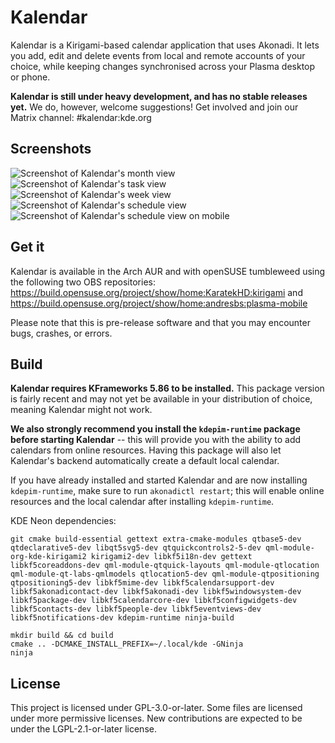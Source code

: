 <!--
SPDX-FileCopyrightText: 2021 Carl Schwan <carl@carlschwan.eu>
SPDX-FileCopyrightText: 2021 Claudio Cambra <claudio.cambra@gmail.com>
SPDX-License-Identifier: CC0-1.0
-->

# Kalendar

Kalendar is a Kirigami-based calendar application that uses Akonadi. It lets you add, edit and delete events from local and remote accounts of your choice, while keeping changes synchronised across your Plasma desktop or phone.

**Kalendar is still under heavy development, and has no stable releases yet.** We do, however, welcome suggestions! Get involved and join our Matrix channel: #kalendar:kde.org

## Screenshots

![Screenshot of Kalendar's month view](https://cdn.kde.org/screenshots/kalendar/month_view.png)
![Screenshot of Kalendar's task view](https://cdn.kde.org/screenshots/kalendar/task_view.png)
![Screenshot of Kalendar's week view](https://cdn.kde.org/screenshots/kalendar/week_view.png)
![Screenshot of Kalendar's schedule view](https://cdn.kde.org/screenshots/kalendar/schedule_view.png)
![Screenshot of Kalendar's schedule view on mobile](https://cdn.kde.org/screenshots/kalendar/mobile_view.png)

## Get it

Kalendar is available in the Arch AUR and with openSUSE tumbleweed using
the following two OBS repositories: https://build.opensuse.org/project/show/home:KaratekHD:kirigami
and https://build.opensuse.org/project/show/home:andresbs:plasma-mobile

Please note that this is pre-release software and that you may encounter bugs, crashes, or errors.

## Build

**Kalendar requires KFrameworks 5.86 to be installed.** This package version is fairly recent and may not yet be available in your distribution of choice, meaning Kalendar might not work.

**We also strongly recommend you install the `kdepim-runtime` package before starting Kalendar** -- this will provide you with the ability to add calendars from online resources. Having this package will also let Kalendar's backend automatically create a default local calendar. 

If you have already installed and started Kalendar and are now installing `kdepim-runtime`, make sure to run `akonadictl restart`; this will enable online resources and the local calendar after installing `kdepim-runtime`.

KDE Neon dependencies:
```
git cmake build-essential gettext extra-cmake-modules qtbase5-dev qtdeclarative5-dev libqt5svg5-dev qtquickcontrols2-5-dev qml-module-org-kde-kirigami2 kirigami2-dev libkf5i18n-dev gettext libkf5coreaddons-dev qml-module-qtquick-layouts qml-module-qtlocation qml-module-qt-labs-qmlmodels qtlocation5-dev qml-module-qtpositioning qtpositioning5-dev libkf5mime-dev libkf5calendarsupport-dev libkf5akonadicontact-dev libkf5akonadi-dev libkf5windowsystem-dev libkf5package-dev libkf5calendarcore-dev libkf5configwidgets-dev libkf5contacts-dev libkf5people-dev libkf5eventviews-dev libkf5notifications-dev kdepim-runtime ninja-build
```

```
mkdir build && cd build
cmake .. -DCMAKE_INSTALL_PREFIX=~/.local/kde -GNinja
ninja
```

## License

This project is licensed under GPL-3.0-or-later. Some files are licensed under
more permissive licenses. New contributions are expected to be under the
LGPL-2.1-or-later license.
